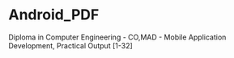 # Android_PDF
Diploma in Computer Engineering - CO,MAD - Mobile Application Development, Practical Output [1-32]
